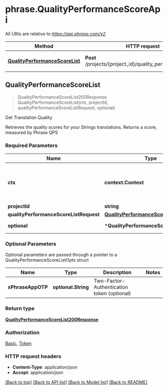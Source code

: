 # phrase.QualityPerformanceScoreApi

All URIs are relative to *https://api.phrase.com/v2*

Method | HTTP request | Description
------------- | ------------- | -------------
[**QualityPerformanceScoreList**](QualityPerformanceScoreApi.md#QualityPerformanceScoreList) | **Post** /projects/{project_id}/quality_performance_score | Get Translation Quality



## QualityPerformanceScoreList

> QualityPerformanceScoreList200Response QualityPerformanceScoreList(ctx, projectId, qualityPerformanceScoreListRequest, optional)

Get Translation Quality

Retrieves the quality scores for your Strings translations. Returns a score, measured by Phrase QPS

### Required Parameters


Name | Type | Description  | Notes
------------- | ------------- | ------------- | -------------
**ctx** | **context.Context** | context for authentication, logging, cancellation, deadlines, tracing, etc.
**projectId** | **string**| Project ID | 
**qualityPerformanceScoreListRequest** | [**QualityPerformanceScoreListRequest**](QualityPerformanceScoreListRequest.md)|  | 
 **optional** | ***QualityPerformanceScoreListOpts** | optional parameters | nil if no parameters

### Optional Parameters

Optional parameters are passed through a pointer to a QualityPerformanceScoreListOpts struct


Name | Type | Description  | Notes
------------- | ------------- | ------------- | -------------
**xPhraseAppOTP** | **optional.String**| Two-Factor-Authentication token (optional) | 

### Return type

[**QualityPerformanceScoreList200Response**](QualityPerformanceScoreList200Response.md)

### Authorization

[Basic](../README.md#Basic), [Token](../README.md#Token)

### HTTP request headers

- **Content-Type**: application/json
- **Accept**: application/json

[[Back to top]](#) [[Back to API list]](../README.md#documentation-for-api-endpoints)
[[Back to Model list]](../README.md#documentation-for-models)
[[Back to README]](../README.md)

